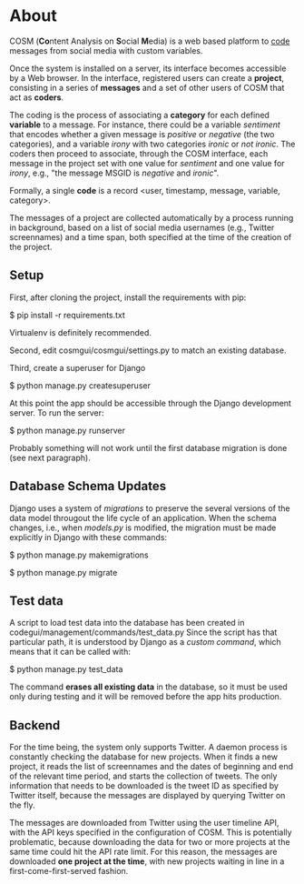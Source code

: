 About
=====

COSM (<b>Co</b>ntent Analysis on <b>S</b>ocial <b>M</b>edia) is a web based platform
to [code](https://en.wikipedia.org/wiki/Coding_(social_sciences))
messages from social media with custom variables.

Once the system is installed on a server, its interface becomes accessible
by a Web browser. In the interface, registered users can create a **project**,
consisting in a series of **messages** and a set of other users of COSM that
act as **coders**.

The coding is the process of associating a **category** for each defined
**variable** to a message. For instance, there could be a variable *sentiment*
that encodes whether a given message is *positive* or *negative* (the two categories),
and a variable *irony* with two categories *ironic* or *not ironic*. The coders then
proceed to associate, through the COSM interface, each message in the project set
with one value for *sentiment* and one value for *irony*, e.g., "the message MSGID
is *negative* and *ironic*".

Formally, a single **code** is a record <user, timestamp, message, variable,
category>.

The messages of a project are collected automatically by a process running in background,
based on a list of social media usernames (e.g., Twitter screennames) and a
time span, both specified at the time of the creation of the project.

Setup
-----

First, after cloning the project, install the requirements with pip:

$ pip install -r requirements.txt

Virtualenv is definitely recommended.

Second, edit cosmgui/cosmgui/settings.py to match an existing database.

Third, create a superuser for Django

$ python manage.py createsuperuser

At this point the app should be accessible through the Django development server. To run the server:

$ python manage.py runserver

Probably something will not work until the first database migration is done (see next paragraph).

Database Schema Updates
-----------------------

Django uses a system of *migrations* to preserve the several versions of
the data model througout the life cycle of an application.
When the schema changes, i.e., when *models.py* is modified,
the migration must be made explicitly in Django
with these commands:

  $ python manage.py makemigrations

  $ python manage.py migrate

Test data
---------

A script to load test data into the database has been created in
codegui/management/commands/test_data.py
Since the script has that particular path, it is understood by Django as a
*custom command*, which means that it can be called with:

$ python manage.py test_data

The command **erases all existing data** in the database, so it must be used
only during testing and it will be removed before the app hits production.

Backend
-------

For the time being, the system only supports Twitter.
A daemon process is constantly checking the database for new projects.
When it finds a new project, it reads the list of screennames and the dates
of beginning and end of the relevant time period, and starts the collection
of tweets. The only information that needs to be downloaded is the tweet ID as
specified by Twitter itself, because the messages are displayed by querying
Twitter on the fly.

The messages are downloaded from Twitter using the user timeline API, with the
API keys specified in the configuration of COSM. This is potentially problematic,
because downloading the data for two or more projects at the same time could hit
the API rate limit. For this reason, the messages are downloaded **one project
at the time**, with new projects waiting in line in a first-come-first-served
fashion.
